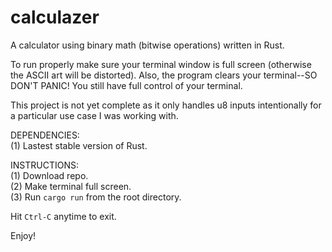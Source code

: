 # calculazer
A calculator using binary math (bitwise operations) written in Rust.

To run properly make sure your terminal window is full screen 
(otherwise the ASCII art will be distorted). Also, the program 
clears your terminal--SO DON'T PANIC! You still have full 
control of your terminal.

This project is not yet complete as it only handles u8 inputs 
intentionally for a particular use case I was working with.

DEPENDENCIES:</br>
(1) Lastest stable version of Rust. </br>

INSTRUCTIONS:</br>
(1) Download repo.</br> 
(2) Make terminal full screen.</br>
(3) Run `cargo run` from the root directory.</br>

Hit `Ctrl-C` anytime to exit.

Enjoy!
